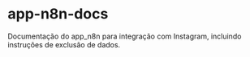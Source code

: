 # app-n8n-docs
Documentação do app_n8n para integração com Instagram, incluindo instruções de exclusão de dados.
